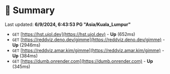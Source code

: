 # 📖 Summary
Last updated: **6/9/2024, 6:43:53 PG "Asia/Kuala_Lumpur"**

- `GET` [https://hst.ujol.dev](https://hst.ujol.dev) - **Up** (652ms)
- `GET` [https://reddviz.deno.dev/gimme](https://reddviz.deno.dev/gimme) - **Up** (2946ms)
- `GET` [https://reddviz.amar.kim/gimme](https://reddviz.amar.kim/gimme) - **Up** (384ms)
- `GET` [https://dumb.onrender.com](https://dumb.onrender.com) - **Up** (345ms)
